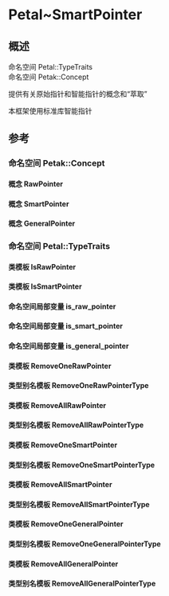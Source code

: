 # Petal~SmartPointer

## 概述

命名空间 Petal::TypeTraits  
命名空间 Petak::Concept  

提供有关原始指针和智能指针的概念和“萃取”  

本框架使用标准库智能指针  

## 参考

### 命名空间 Petak::Concept

#### 概念 RawPointer

#### 概念 SmartPointer

#### 概念 GeneralPointer

### 命名空间 Petal::TypeTraits

#### 类模板 IsRawPointer

#### 类模板 IsSmartPointer

#### 命名空间局部变量 is_raw_pointer

#### 命名空间局部变量 is_smart_pointer

#### 命名空间局部变量 is_general_pointer

#### 类模板 RemoveOneRawPointer

#### 类型别名模板 RemoveOneRawPointerType

#### 类模板 RemoveAllRawPointer

#### 类型别名模板 RemoveAllRawPointerType

#### 类模板 RemoveOneSmartPointer

#### 类型别名模板 RemoveOneSmartPointerType

#### 类模板 RemoveAllSmartPointer

#### 类型别名模板 RemoveAllSmartPointerType

#### 类模板 RemoveOneGeneralPointer

#### 类型别名模板 RemoveOneGeneralPointerType

#### 类模板 RemoveAllGeneralPointer

#### 类型别名模板 RemoveAllGeneralPointerType
